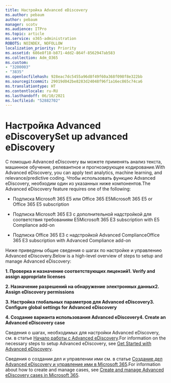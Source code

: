 ```yaml
---
title: Настройка Advanced eDiscovery
ms.author: pebaum
author: pebaum
manager: scotv
ms.audience: ITPro
ms.topic: article
ms.service: o365-administration
ROBOTS: NOINDEX, NOFOLLOW
localization_priority: Priority
ms.assetid: 686e8f18-b871-4dd2-864f-8562947ab583
ms.collection: Adm_O365
ms.custom:
- "3200003"
- "3835"
ms.openlocfilehash: 928eac7dc5455a96d8f49f60a368f098f8e322bb
ms.sourcegitcommit: 29019d042be8283d24048f96f1a16ec865c74ca6
ms.translationtype: HT
ms.contentlocale: ru-RU
ms.lasthandoff: 06/10/2021
ms.locfileid: "52882702"
---
```

# <a name="set-up-advanced-ediscovery"></a><span data-ttu-id="604ac-102">Настройка Advanced eDiscovery</span><span class="sxs-lookup"><span data-stu-id="604ac-102">Set up advanced eDiscovery</span></span>

<span data-ttu-id="604ac-103">С помощью Advanced eDiscovery вы можете применять анализ текста, машинное обучение, релевантное и прогнозирующее кодирование.</span><span class="sxs-lookup"><span data-stu-id="604ac-103">With Advanced eDiscovery, you can apply text analytics, machine learning, and relevance/predictive coding.</span></span> <span data-ttu-id="604ac-104">Чтобы использовать функцию Advanced eDiscovery, необходим один из указанных ниже компонентов.</span><span class="sxs-lookup"><span data-stu-id="604ac-104">The Advanced eDiscovery feature requires one of the following:</span></span>

- <span data-ttu-id="604ac-105">Подписка Microsoft 365 E5 или Office 365 E5</span><span class="sxs-lookup"><span data-stu-id="604ac-105">Microsoft 365 E5 or Office 365 E5 subscription</span></span>

- <span data-ttu-id="604ac-106">Подписка Microsoft 365 E3 с дополнительной надстройкой для соответствия требованиям E5</span><span class="sxs-lookup"><span data-stu-id="604ac-106">Microsoft 365 E3 subscription with E5 Compliance add-on</span></span>

- <span data-ttu-id="604ac-107">Подписка Office 365 E3 с надстройкой Advanced Compliance</span><span class="sxs-lookup"><span data-stu-id="604ac-107">Office 365 E3 subscription with Advanced Compliance add-on</span></span>

<span data-ttu-id="604ac-108">Ниже приведены общие сведения о шагах по настройке и управлению Advanced eDiscovery.</span><span class="sxs-lookup"><span data-stu-id="604ac-108">Below is a high-level overview of steps to setup and manage Advanced eDiscovery:</span></span>

<span data-ttu-id="604ac-109">**1. Проверка и назначение соответствующих лицензий**</span><span class="sxs-lookup"><span data-stu-id="604ac-109">**1. Verify and assign appropriate licenses**</span></span>

<span data-ttu-id="604ac-110">**2. Назначение разрешений на обнаружение электронных данных**</span><span class="sxs-lookup"><span data-stu-id="604ac-110">**2. Assign eDiscovery permissions**</span></span>

<span data-ttu-id="604ac-111">**3. Настройка глобальных параметров для Advanced eDiscovery**</span><span class="sxs-lookup"><span data-stu-id="604ac-111">**3. Configure global settings for Advanced eDiscovery**</span></span>

<span data-ttu-id="604ac-112">**4. Создание варианта использования Advanced eDiscovery**</span><span class="sxs-lookup"><span data-stu-id="604ac-112">**4. Create an Advanced eDiscovery case**</span></span>

<span data-ttu-id="604ac-113">Сведения о шагах, необходимых для настройки Advanced eDiscovery, см. в статье [Начало работы с Advanced eDiscovery](/microsoft-365/compliance/get-started-with-advanced-ediscovery).</span><span class="sxs-lookup"><span data-stu-id="604ac-113">For information on the necessary steps to setup Advanced eDiscovery, see [Get Started with Advanced eDiscovery](/microsoft-365/compliance/get-started-with-advanced-ediscovery).</span></span>

<span data-ttu-id="604ac-114">Сведения о создании дел и управлении ими см. в статье [Создание дел Advanced eDiscovery и управление ими в Microsoft 365](/microsoft-365/compliance/create-and-manage-advanced-ediscoveryv2-case).</span><span class="sxs-lookup"><span data-stu-id="604ac-114">For information about how to create and manage cases, see [Create and manage Advanced eDiscovery cases in Microsoft 365](/microsoft-365/compliance/create-and-manage-advanced-ediscoveryv2-case).</span></span>
